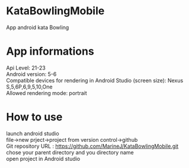# KataBowlingMobile
App android kata Bowling

# App informations
Api Level: 21-23  
Android version: 5-6  
Compatible devices for rendering in Android Studio (screen size): 
Nexus S,5,6P,6,9,5,10,One  
Allowed rendering mode: portrait

# How to use
launch android studio  
file->new prject->project from version control->github  
Git repository URL : https://github.com/MarineJ/KataBowlingMobile.git  
chose your parent directory and you directory name  
open project in Android studio  

